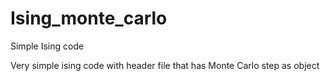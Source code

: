 # Ising_monte_carlo
Simple Ising code

Very simple ising code with header file that has Monte Carlo step as object
